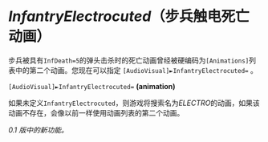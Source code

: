 # *InfantryElectrocuted*（步兵触电死亡动画）

步兵被具有`InfDeath=5`的弹头击杀时的死亡动画曾经被硬编码为`[Animations]`列表中的第二个动画。您现在可以指定 `[AudioVisual]►InfantryElectrocuted=` 。

`[AudioVisual]►InfantryElectrocuted=` **(animation)**

如果未定义`InfantryElectrocuted`，则游戏将搜索名为*ELECTRO*的动画，如果该动画不存在，会像以前一样使用动画列表的第二个动画。

*0.1 版中的新功能。*